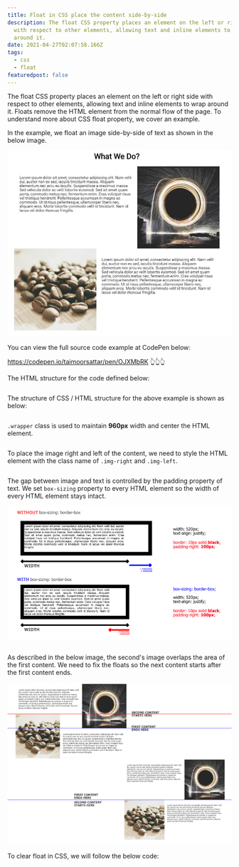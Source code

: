 ```yaml
---
title: Float in CSS place the content side-by-side
description: The float CSS property places an element on the left or right side
  with respect to other elements, allowing text and inline elements to wrap
  around it.
date: 2021-04-27T02:07:58.166Z
tags:
  - css
  - float
featuredpost: false
---
```

The float CSS property places an element on the left or right side with respect to other elements, allowing text and inline elements to wrap around it. Floats remove the HTML element from the normal flow of the page. To understand more about CSS float property, we cover an example.

In the example, we float an image side-by-side of text as shown in the below image.

![](float-example.jpg)

You can view the full source code example at CodePen below:

https://codepen.io/taimoorsattar/pen/OJXMbRK
👆👆👆

The HTML structure for the code defined below:

```html

```

The structure of CSS / HTML structure for the above example is shown as below:

```css

```

`.wrapper` class is used to maintain **960px** width and center the HTML element.

```css

```

To place the image right and left of the content, we need to style the HTML element with the class name of `.img-right` and `.img-left`.

```css

```

The gap between image and text is controlled by the padding property of text. We set `box-sizing` property to every HTML element so the width of every HTML element stays intact.

![Border Box](border-box.jpg)

```css

```

As described in the below image, the second's image overlaps the area of the first content. We need to fix the floats so the next content starts after the first content ends.

![](float-clearfix.jpg)

To clear float in CSS, we will follow the below code:

```css

```